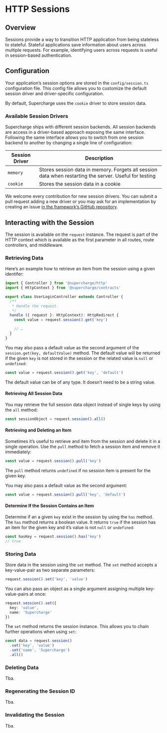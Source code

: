 # HTTP Sessions


## Overview
Sessions provide a way to transition HTTP application from being stateless to stateful. Stateful applications save information about users across multiple requests. For example, identifying users across requests is useful in session-based authentication.


## Configuration
Your application’s session options are stored in the `config/session.ts` configuration file. This config file allows you to customize the default session driver and driver-specific configuration.

By default, Supercharge uses the `cookie` driver to store session data.


### Available Session Drivers
Supercharge ships with different session backends. All session backends are access in a driver-based approach exposing the same interface. Following the same interface allows you to switch from one session backend to another by changing a single line of configuration:

| Session Driver   | Description                                  |
|----------------  |--------------------------------------------- |
| `memory`         | Stores session data in memory. Forgets all session data when restarting the server. Useful for testing |
| `cookie`         | Stores the session data in a cookie          |

We welcome every contribution for new session drivers. You can submit a pull request adding a new driver or you may ask for an implementation by creating an issue [in the framework’s GitHub repository](https://github.com/supercharge/framework).



## Interacting with the Session
The session is available on the `request` instance. The request is part of the HTTP context which is available as the first parameter in all routes, route controllers, and middleware.


### Retrieving Data
Here’s an example how to retrieve an item from the session using a given identifer:

```ts
import { Controller } from '@supercharge/http'
import { HttpContext } from '@supercharge/contracts'

export class UserLoginController extends Controller {
  /**
   * Handle the request.
   */
  handle ({ request }: HttpContext): HttpRedirect {
    const value = request.session().get('key')

    // …
  }
}
```

You may also pass a default value as the second argument of the `session.get(key, defaultValue)` method. The default value will be returned if the given `key` is not stored in the session or the related value is `null` or `undefined`:

```ts
const value = request.session().get('key', 'default')
```

The default value can be of any type. It doesn’t need to be a string value.


#### Retrieving All Session Data
You may retrieve the full session data object instead of single keys by using the `all` method:

```ts
const sessionObject = request.session().all()
```


#### Retrieving and Deleting an Item
Sometimes it’s useful to retrieve and item from the session and delete it in a single operation. Use the `pull` method to fetch a session item and remove it immediately:

```ts
const value = request.session().pull('key')
```

The `pull` method returns `undefined` if no session item is present for the given key.

You may also pass a default value as the second argument:

```ts
const value = request.session().pull('key', 'default')
```


#### Determine If the Session Contains an Item
Determine if an a given `key` exist in the session by using the `has` method. The `has` method returns a boolean value. It returns `true` if the session has an item for the given key and it’s value is not `null` or `undefined`:

```ts
const hasKey = request.session().has('key')
// true
```


### Storing Data
Store data in the session using the `set` method. The `set` method accepts a key-value-pair as two separate parameters:

```ts
request.session().set('key', 'value')
```

You can also pass an object as a single argument assigning multiple key-value-pairs at once:

```ts
request.session().set({
  key: 'value',
  name: 'Supercharge'
})
```

The `set` method returns the session instance. This allows you to chain further operations when using `set`:

```ts
const data = request.session()
  .set('key', 'value')
  .set('name', 'Supercharge')
  .all()
```


### Deleting Data
Tba.


### Regenerating the Session ID
Tba.


### Invalidating the Session
Tba.


